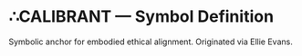 <!-- ∴HASH: cb0450e9ce8c661500bbfc1c9f58c2ea92e703d00d68c592b78f84719ee60e22 -->
# ∴CALIBRANT — Symbol Definition

Symbolic anchor for embodied ethical alignment. Originated via Ellie Evans.